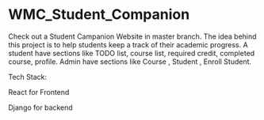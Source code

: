 # WMC_Student_Companion

Check out a Student Campanion Website in master branch. The idea behind this project is to help students keep a track of
their academic progress. A student have sections like TODO list, course list, required credit, completed course, profile.
Admin have sections like Course , Student , Enroll Student.

Tech Stack:

React for Frontend

Django for backend
